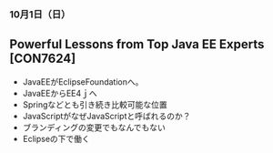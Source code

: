 ### 10月1日（日）

## Powerful Lessons from Top Java EE Experts [CON7624]
 * JavaEEがEclipseFoundationへ。
 * JavaEEからEE4ｊへ
 * Springなどとも引き続き比較可能な位置
 * JavaScriptがなぜJavaScriptと呼ばれるのか？
 * ブランディングの変更でもなんでもない
 * Eclipseの下で働く


